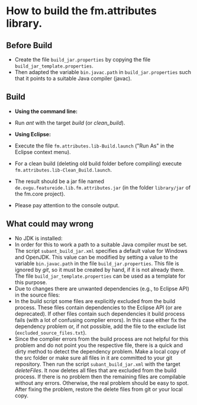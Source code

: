 # How to build the fm.attributes library.

## Before Build
 - Create the file `build_jar.properties` by copying the file `build_jar_template.properties`.
 - Then adapted the variable `bin.javac.path` in `build_jar.properties` such that it points to a suitable Java compiler (javac).

## Build
 - **Using the command line:**
  - Run *ant* with the target *build* (or *clean_build*).
 - **Using Eclipse:**
  - Execute the file `fm.attributes.lib-Build.launch` ("Run As" in the Eclipse context menu).
  - For a clean build (deleting old build folder before compiling) execute `fm.attributes.lib-Clean_Build.launch`.

 - The result should be a jar file named `de.ovgu.featureide.lib.fm.attributes.jar` (in the folder `library/jar` of the fm.core project).
	
 - Please pay attention to the console output.

## What could may wrong
 - No JDK is installed:	
  - In order for this to work a path to a suitable Java compiler must be set.
	The script `subant_build_jar.xml` specifies a default value for Windows and OpenJDK.
	This value can be modified by setting a value to the variable `bin.javac.path` in the file `build_jar.properties`.
	This file is ignored by *git*, so it must be created by hand, if it is not already there.
	The file `build_jar_template.properties` can be used as a template for this purpose.
 - Due to changes there are unwanted dependencies (e.g., to Eclipse API) in the source files:
  - In the build script some files are explicitly excluded from the build process.
	These files contain dependencies to the Eclipse API (or are deprecated).
	If other files contain such dependencies it build process fails (with a lot of confusing complier errors).
	In this case either fix the dependency problem or, if not possible, add the file to the exclude list (`excluded_source_files.txt`).
  - Since the complier errors from the build process are not helpful for this problem and do not point you the respective file, there is a quick and dirty method to detect the dependency problem.
	Make a local copy of the src folder or make sure all files in it are committed to your git repository.
	Then run the script `subant_build_jar.xml` with the target *deleteFiles*.
	It now deletes all files that are excluded from the build process.
	If there is no problem then the remaining files are compilable without any errors.
	Otherwise, the real problem should be easy to spot.
	After fixing the problem, restore the delete files from git or your local copy.

